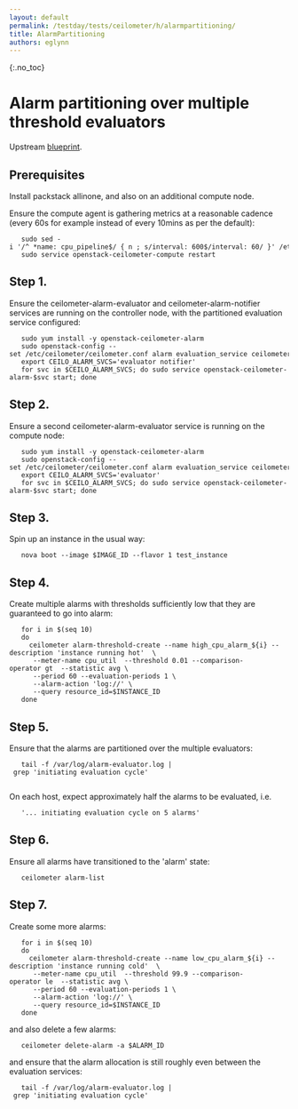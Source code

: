 ```yaml
---
layout: default
permalink: /testday/tests/ceilometer/h/alarmpartitioning/
title: AlarmPartitioning
authors: eglynn
---
```


{:.no_toc}

# Alarm partitioning over multiple threshold evaluators

Upstream [blueprint](https://blueprints.launchpad.net/ceilometer/+spec/alarm-service-partitioner).

## Prerequisites

Install packstack allinone, and also on an additional compute node.

Ensure the compute agent is gathering metrics at a reasonable cadence (every 60s for example instead of every 10mins as per the default):

       sudo sed -i '/^ *name: cpu_pipeline$/ { n ; s/interval: 600$/interval: 60/ }' /etc/ceilometer/pipeline.yaml
       sudo service openstack-ceilometer-compute restart

## Step 1.

Ensure the ceilometer-alarm-evaluator and ceilometer-alarm-notifier services are running on the controller node, with the partitioned evaluation service configured:

       sudo yum install -y openstack-ceilometer-alarm
       sudo openstack-config --set /etc/ceilometer/ceilometer.conf alarm evaluation_service ceilometer.alarm.service.PartitionedAlarmService
       export CEILO_ALARM_SVCS='evaluator notifier'
       for svc in $CEILO_ALARM_SVCS; do sudo service openstack-ceilometer-alarm-$svc start; done

## Step 2.

Ensure a second ceilometer-alarm-evaluator service is running on the compute node:

       sudo yum install -y openstack-ceilometer-alarm
       sudo openstack-config --set /etc/ceilometer/ceilometer.conf alarm evaluation_service ceilometer.alarm.service.PartitionedAlarmService
       export CEILO_ALARM_SVCS='evaluator'
       for svc in $CEILO_ALARM_SVCS; do sudo service openstack-ceilometer-alarm-$svc start; done

## Step 3.

Spin up an instance in the usual way:

       nova boot --image $IMAGE_ID --flavor 1 test_instance

## Step 4.

Create multiple alarms with thresholds sufficiently low that they are guaranteed to go into alarm:

       for i in $(seq 10)
       do
         ceilometer alarm-threshold-create --name high_cpu_alarm_${i} --description 'instance running hot'  \
          --meter-name cpu_util  --threshold 0.01 --comparison-operator gt  --statistic avg \
          --period 60 --evaluation-periods 1 \
          --alarm-action 'log://' \
          --query resource_id=$INSTANCE_ID
       done

## Step 5.

Ensure that the alarms are partitioned over the multiple evaluators:

       tail -f /var/log/alarm-evaluator.log | grep 'initiating evaluation cycle'
       

On each host, expect approximately half the alarms to be evaluated, i.e.

       '... initiating evaluation cycle on 5 alarms'

## Step 6.

Ensure all alarms have transitioned to the 'alarm' state:

       ceilometer alarm-list

## Step 7.

Create some more alarms:

       for i in $(seq 10)
       do
         ceilometer alarm-threshold-create --name low_cpu_alarm_${i} --description 'instance running cold'  \
          --meter-name cpu_util  --threshold 99.9 --comparison-operator le  --statistic avg \
          --period 60 --evaluation-periods 1 \
          --alarm-action 'log://' \
          --query resource_id=$INSTANCE_ID
       done

and also delete a few alarms:

       ceilometer delete-alarm -a $ALARM_ID

and ensure that the alarm allocation is still roughly even between the evaluation services:

       tail -f /var/log/alarm-evaluator.log | grep 'initiating evaluation cycle'

